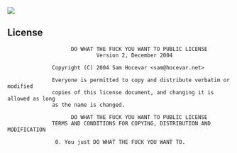 ![](https://raw.githubusercontent.com/rtugeek/HexConverter/master/screenshot.png)  

License
--------

                        DO WHAT THE FUCK YOU WANT TO PUBLIC LICENSE
                                Version 2, December 2004
                    
                  Copyright (C) 2004 Sam Hocevar <sam@hocevar.net>
             
                  Everyone is permitted to copy and distribute verbatim or modified
                  copies of this license document, and changing it is allowed as long
                  as the name is changed.
                        
                        DO WHAT THE FUCK YOU WANT TO PUBLIC LICENSE
                  TERMS AND CONDITIONS FOR COPYING, DISTRIBUTION AND MODIFICATION
               
                   0. You just DO WHAT THE FUCK YOU WANT TO.
